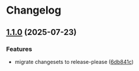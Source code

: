 # Changelog

## [1.1.0](https://github.com/ruchernchong/monorepo-demo/compare/monorepo-demo-v1.0.0...monorepo-demo-v1.1.0) (2025-07-23)


### Features

* migrate changesets to release-please ([6db841c](https://github.com/ruchernchong/monorepo-demo/commit/6db841c20a55e8abb995fca6495d49c92fe0e2a1))
